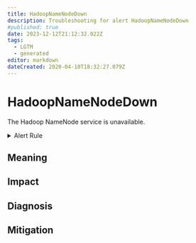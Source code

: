 ```yaml
---
title: HadoopNameNodeDown
description: Troubleshooting for alert HadoopNameNodeDown
#published: true
date: 2023-12-12T21:12:32.022Z
tags: 
  - LGTM
  - generated
editor: markdown
dateCreated: 2020-04-10T18:32:27.079Z
---
```


# HadoopNameNodeDown

The Hadoop NameNode service is unavailable.

<details>
  <summary>Alert Rule</summary>

{{% rule "hadoop/jmx_exporter.yml" "HadoopNameNodeDown" %}}

{{% comment %}}

```yaml
alert: HadoopNameNodeDown
expr: up{job="hadoop-namenode"} == 0
for: 5m
labels:
    severity: critical
annotations:
    summary: Hadoop Name Node Down (instance {{ $labels.instance }})
    description: |-
        The Hadoop NameNode service is unavailable.
          VALUE = {{ $value }}
          LABELS = {{ $labels }}
    runbook: https://github.com/srerun/prometheus-alerts/blob/main/content/runbooks/jmx_exporter/HadoopNameNodeDown.md

```

{{% /comment %}}

</details>


## Meaning
[//]: # "Short paragraph that explains what the alert means"


## Impact
[//]: # "What could / will happen if the alert is not addressed"



## Diagnosis
[//]: # "Steps to take to identify the cause of the problem"



## Mitigation
[//]: # "The steps necessary to resolve the alert"
